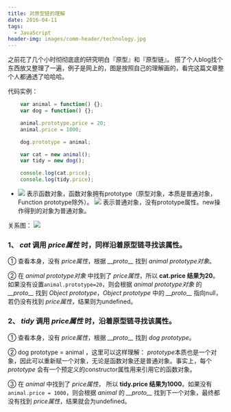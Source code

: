 ```yaml
---
title: 对原型链的理解
date: 2016-04-11
tags: 
  - JavaScript
header-img: images/comm-header/technology.jpg
---
```

之前花了几个小时彻彻底底的研究明白『原型』和『原型链』。
搭了个人blog找个东西放又整理了一遍，例子是网上的，图是按照自己的理解画的，看完这篇文章整个人都通透了哈哈哈。
<!-- more -->
代码实例：
```javascript
    var animal = function() {};
    var dog = function() {};

    animal.prototype.price = 20;
    animal.price = 1000;

    dog.prototype = animal;

    var cat = new animal();
    var tidy = new dog();

    console.log(cat.price);
    console.log(tidy.price);
```

* ![](case-1.png) 表示函数对象，函数对象拥有prototype（原型对象，本质是普通对象，Function prototype除外）。
  ![](case-2.png) 表示普通对象，没有prototype属性。new操作得到的对象为普通对象。

关系图：
![](explain.png)

### 1、 *cat* 调用 *price属性* 时，同样沿着原型链寻找该属性。

① 查看本身，没有 *price属性*，根据 *\_\_proto\_\_* 找到 *animal prototype对象*。

② 在 *animal prototype对象* 中找到了 *price属性*，所以 **cat.price 结果为20**。如果没有设置`` animal.prototype=20 ``，则会根据 *animal prototype对象* 的 *\_\_proto\_\_* 找到 *Object prototype*，*Object prototype* 中的 *\_\_proto\_\_* 指向null，若仍没有找到 *price属性*，结果则为undefined。

### 2、 *tidy* 调用 *price属性* 时，沿着原型链寻找该属性。

① 查看本身，没有 *price属性*，根据 *\_\_proto\_\_* 找到 *dog prototype*。

② dog prototype = animal ，这里可以这样理解： *prototype*本质也是一个对象，因此可以重新赋一个对象，无论是函数对象还是普通对象。事实上，每个 *prototype* 会有一个预定义的constructor属性用来引用它的函数对象。

③ 在 *animal* 中找到了 *price属性*， 所以 **tidy.price 结果为1000**。如果没有`` animal.price = 1000 ``，则会根据 *animal* 的 *\_\_proto\_\_* 找到下一个对象，最终都没有找到 *price属性*，结果就会为undefined。